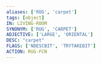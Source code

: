```yaml
---
aliases: ['RUG', 'carpet']
tags: [object]
IN: LIVING-ROOM
SYNONYM: ['RUG', 'CARPET']
ADJECTIVE: ['LARGE', 'ORIENTAL']
DESC: "carpet"
FLAGS: ['NDESCBIT', 'TRYTAKEBIT']
ACTION: RUG-FCN
---
```


